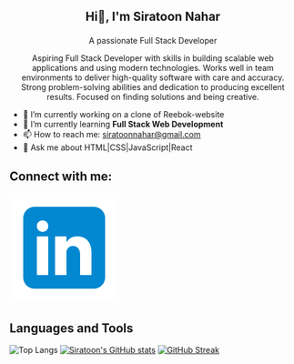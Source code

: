 ## <p align="center"> Hi👋, I'm Siratoon Nahar </p>

<p align="center"> A passionate Full Stack Developer</p>
<p  align="center"> Aspiring Full Stack Developer with skills in building scalable web applications and using modern technologies. Works well in team environments to deliver high-quality software with care and accuracy. Strong problem-solving abilities and dedication to producing excellent results. Focused on finding solutions and being creative.</p>


- 🔭 I’m currently working on a clone of Reebok-website
- 🌱 I’m currently learning **Full Stack Web Development**
- 📫 How to reach me: siratoonnahar@gmail.com
- 💬 Ask me about HTML|CSS|JavaScript|React

## Connect with me:
[![LinkedIn](https://raw.githubusercontent.com/SiratoonNahar/SiratoonNahar/refs/heads/master/icons8-linkedin.svg)](https://www.linkedin.com/in/siratoon-nahar-7a1302214/)

## **Languages and Tools**


<!--
**SiratoonNahar/SiratoonNahar** is a ✨ _special_ ✨ repository because its `README.md` (this file) appears on your GitHub profile.

Here are some ideas to get you started:

- 🔭 I’m currently working on ...
- 🌱 I’m currently learning ...
- 👨‍💻 All of my projects are available at  
- 👯 I’m looking to collaborate on ...
- 🤔 I’m looking for help with ...
- 💬 Ask me about ...
- 📫 How to reach me: ...
- 😄 Pronouns: ...
- ⚡ Fun fact: ...
-->
![Top Langs](https://github-readme-stats.vercel.app/api/top-langs/?username=SiratoonNahar&layout=donut) 
[![Siratoon's GitHub stats](https://github-readme-stats.vercel.app/api?username=SiratoonNahar&show_icons=true)](https://github.com/SiratoonNahar/github-readme-stats)
[![GitHub Streak](https://streak-stats.demolab.com/?user=SiratoonNahar&currStreakNum=2FD3EB&fire=pink&sideLabels=F00&date_format=[Y.]n.j)](https://git.io/streak-stats)



